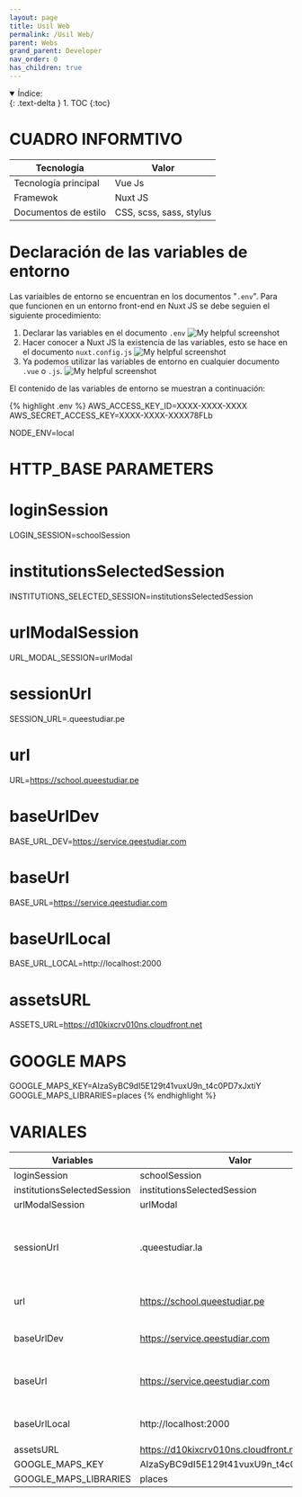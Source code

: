 ```yaml
---
layout: page
title: Usil Web
permalink: /Usil Web/
parent: Webs
grand_parent: Developer
nav_order: 0
has_children: true
---
```


<details open markdown="block">
  <summary>
    Índice:
  </summary>
  {: .text-delta }
1. TOC
{:toc}
</details>

# CUADRO INFORMTIVO

| Tecnología      | Valor |
| ----------- | ----------- |
| Tecnología principal      | Vue Js       |
| Framewok   | Nuxt JS        |
| Documentos de estilo | CSS, scss, sass, stylus |

# Declaración de las variables de entorno
Las variaibles de entorno se encuentran en los documentos "`.env`". Para que funcionen en un entorno front-end en Nuxt JS se debe seguien el siguiente procedimiento:
  1. Declarar las variables en el documento `.env`
    ![My helpful screenshot](https://cdn.discordapp.com/attachments/955522800918085684/1013780078934642708/unknown.png)
  1. Hacer conocer a Nuxt JS la existencia de las variables, esto se hace en el documento `nuxt.config.js`
    ![My helpful screenshot](https://cdn.discordapp.com/attachments/955522800918085684/1013781170686791701/unknown.png)
  1. Ya podemos utilizar las variables de entorno en cualquier documento `.vue` o `.js`.
    ![My helpful screenshot](https://cdn.discordapp.com/attachments/955522800918085684/1013781700922327150/unknown.png)

El contenido de las variables de entorno se muestran a continuación:

{% highlight .env %}
AWS_ACCESS_KEY_ID=XXXX-XXXX-XXXX
AWS_SECRET_ACCESS_KEY=XXXX-XXXX-XXXX78FLb

NODE_ENV=local

# HTTP_BASE PARAMETERS
# loginSession
LOGIN_SESSION=schoolSession
# institutionsSelectedSession
INSTITUTIONS_SELECTED_SESSION=institutionsSelectedSession
# urlModalSession
URL_MODAL_SESSION=urlModal
# sessionUrl
SESSION_URL=.queestudiar.pe
# url
URL=https://school.queestudiar.pe
# baseUrlDev
BASE_URL_DEV=https://service.qeestudiar.com
# baseUrl
BASE_URL=https://service.qeestudiar.com
# baseUrlLocal
BASE_URL_LOCAL=http://localhost:2000
# assetsURL
ASSETS_URL=https://d10kixcrv010ns.cloudfront.net

# GOOGLE MAPS
GOOGLE_MAPS_KEY=AIzaSyBC9dI5E129t41vuxU9n_t4c0PD7xJxtiY
GOOGLE_MAPS_LIBRARIES=places
{% endhighlight %}

# VARIALES

| Variables                   | Valor                                 | Descripción |
| -----------                 | -----------                           | ----------- |
| loginSession                | schoolSession                           | -- |
| institutionsSelectedSession | institutionsSelectedSession           | -- |
| urlModalSession             | urlModal                              | -- |
| sessionUrl                  | .queestudiar.la                       | Nombre del dominio donde se guardará la sesión iniciada. |
| url                         | https://school.queestudiar.pe           | URL de la web creada- |
| baseUrlDev                  | https://service.qeestudiar.com        | Link del servicio a consumir |
| baseUrl                     | https://service.qeestudiar.com        | Link del servicio a consumir en esta web |
| baseUrlLocal                | http://localhost:2000                 | Link en ambiente local |
| assetsURL                   | https://d10kixcrv010ns.cloudfront.net | -- |
| GOOGLE_MAPS_KEY                   | AIzaSyBC9dI5E129t41vuxU9n_t4c0PD7xJxtiY | -- |
| GOOGLE_MAPS_LIBRARIES                   | places | -- |

